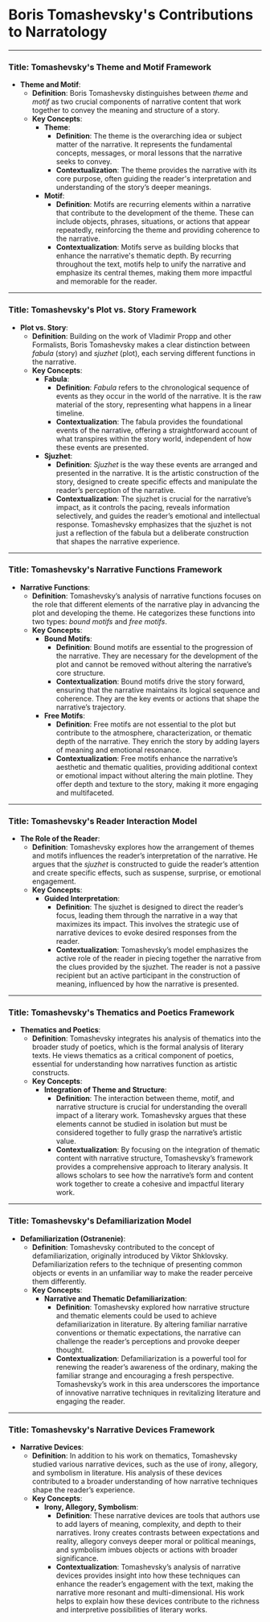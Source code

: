 # Boris Tomashevsky's Contributions to Narratology


---

### Title: **Tomashevsky's Theme and Motif Framework**

- **Theme and Motif**:
  - **Definition**: Boris Tomashevsky distinguishes between *theme* and *motif* as two crucial components of narrative content that work together to convey the meaning and structure of a story.
  - **Key Concepts**:
    - **Theme**:
      - **Definition**: The theme is the overarching idea or subject matter of the narrative. It represents the fundamental concepts, messages, or moral lessons that the narrative seeks to convey.
      - **Contextualization**: The theme provides the narrative with its core purpose, often guiding the reader's interpretation and understanding of the story’s deeper meanings.
    - **Motif**:
      - **Definition**: Motifs are recurring elements within a narrative that contribute to the development of the theme. These can include objects, phrases, situations, or actions that appear repeatedly, reinforcing the theme and providing coherence to the narrative.
      - **Contextualization**: Motifs serve as building blocks that enhance the narrative's thematic depth. By recurring throughout the text, motifs help to unify the narrative and emphasize its central themes, making them more impactful and memorable for the reader.

---

### Title: **Tomashevsky's Plot vs. Story Framework**

- **Plot vs. Story**:
  - **Definition**: Building on the work of Vladimir Propp and other Formalists, Boris Tomashevsky makes a clear distinction between *fabula* (story) and *sjuzhet* (plot), each serving different functions in the narrative.
  - **Key Concepts**:
    - **Fabula**:
      - **Definition**: *Fabula* refers to the chronological sequence of events as they occur in the world of the narrative. It is the raw material of the story, representing what happens in a linear timeline.
      - **Contextualization**: The fabula provides the foundational events of the narrative, offering a straightforward account of what transpires within the story world, independent of how these events are presented.
    - **Sjuzhet**:
      - **Definition**: *Sjuzhet* is the way these events are arranged and presented in the narrative. It is the artistic construction of the story, designed to create specific effects and manipulate the reader’s perception of the narrative.
      - **Contextualization**: The sjuzhet is crucial for the narrative’s impact, as it controls the pacing, reveals information selectively, and guides the reader’s emotional and intellectual response. Tomashevsky emphasizes that the sjuzhet is not just a reflection of the fabula but a deliberate construction that shapes the narrative experience.

---

### Title: **Tomashevsky's Narrative Functions Framework**

- **Narrative Functions**:
  - **Definition**: Tomashevsky’s analysis of narrative functions focuses on the role that different elements of the narrative play in advancing the plot and developing the theme. He categorizes these functions into two types: *bound motifs* and *free motifs*.
  - **Key Concepts**:
    - **Bound Motifs**:
      - **Definition**: Bound motifs are essential to the progression of the narrative. They are necessary for the development of the plot and cannot be removed without altering the narrative’s core structure.
      - **Contextualization**: Bound motifs drive the story forward, ensuring that the narrative maintains its logical sequence and coherence. They are the key events or actions that shape the narrative’s trajectory.
    - **Free Motifs**:
      - **Definition**: Free motifs are not essential to the plot but contribute to the atmosphere, characterization, or thematic depth of the narrative. They enrich the story by adding layers of meaning and emotional resonance.
      - **Contextualization**: Free motifs enhance the narrative’s aesthetic and thematic qualities, providing additional context or emotional impact without altering the main plotline. They offer depth and texture to the story, making it more engaging and multifaceted.

---

### Title: **Tomashevsky's Reader Interaction Model**

- **The Role of the Reader**:
  - **Definition**: Tomashevsky explores how the arrangement of themes and motifs influences the reader’s interpretation of the narrative. He argues that the *sjuzhet* is constructed to guide the reader’s attention and create specific effects, such as suspense, surprise, or emotional engagement.
  - **Key Concepts**:
    - **Guided Interpretation**:
      - **Definition**: The sjuzhet is designed to direct the reader’s focus, leading them through the narrative in a way that maximizes its impact. This involves the strategic use of narrative devices to evoke desired responses from the reader.
      - **Contextualization**: Tomashevsky’s model emphasizes the active role of the reader in piecing together the narrative from the clues provided by the sjuzhet. The reader is not a passive recipient but an active participant in the construction of meaning, influenced by how the narrative is presented.

---

### Title: **Tomashevsky's Thematics and Poetics Framework**

- **Thematics and Poetics**:
  - **Definition**: Tomashevsky integrates his analysis of thematics into the broader study of poetics, which is the formal analysis of literary texts. He views thematics as a critical component of poetics, essential for understanding how narratives function as artistic constructs.
  - **Key Concepts**:
    - **Integration of Theme and Structure**:
      - **Definition**: The interaction between theme, motif, and narrative structure is crucial for understanding the overall impact of a literary work. Tomashevsky argues that these elements cannot be studied in isolation but must be considered together to fully grasp the narrative’s artistic value.
      - **Contextualization**: By focusing on the integration of thematic content with narrative structure, Tomashevsky’s framework provides a comprehensive approach to literary analysis. It allows scholars to see how the narrative’s form and content work together to create a cohesive and impactful literary work.

---

### Title: **Tomashevsky's Defamiliarization Model**

- **Defamiliarization (Ostranenie)**:
  - **Definition**: Tomashevsky contributed to the concept of defamiliarization, originally introduced by Viktor Shklovsky. Defamiliarization refers to the technique of presenting common objects or events in an unfamiliar way to make the reader perceive them differently.
  - **Key Concepts**:
    - **Narrative and Thematic Defamiliarization**:
      - **Definition**: Tomashevsky explored how narrative structure and thematic elements could be used to achieve defamiliarization in literature. By altering familiar narrative conventions or thematic expectations, the narrative can challenge the reader’s perceptions and provoke deeper thought.
      - **Contextualization**: Defamiliarization is a powerful tool for renewing the reader’s awareness of the ordinary, making the familiar strange and encouraging a fresh perspective. Tomashevsky’s work in this area underscores the importance of innovative narrative techniques in revitalizing literature and engaging the reader.

---

### Title: **Tomashevsky's Narrative Devices Framework**

- **Narrative Devices**:
  - **Definition**: In addition to his work on thematics, Tomashevsky studied various narrative devices, such as the use of irony, allegory, and symbolism in literature. His analysis of these devices contributed to a broader understanding of how narrative techniques shape the reader’s experience.
  - **Key Concepts**:
    - **Irony, Allegory, Symbolism**:
      - **Definition**: These narrative devices are tools that authors use to add layers of meaning, complexity, and depth to their narratives. Irony creates contrasts between expectations and reality, allegory conveys deeper moral or political meanings, and symbolism imbues objects or actions with broader significance.
      - **Contextualization**: Tomashevsky’s analysis of narrative devices provides insight into how these techniques can enhance the reader’s engagement with the text, making the narrative more resonant and multi-dimensional. His work helps to explain how these devices contribute to the richness and interpretive possibilities of literary works.

